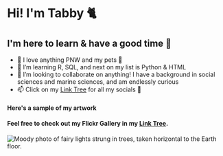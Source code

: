 # Hi! I'm Tabby 🐈
## I'm here to learn & have a good time 🎉

- 👀 I love anything PNW and my pets  🐶
- 🌱 I’m learning R, SQL, and next on my list is Python & HTML
- 💞️ I’m looking to collaborate on anything! I have a background in social sciences and marine sciences, and am endlessly curious 
- 📫 Click on my [Link Tree](https://linktr.ee/tjkeefer) for all my socials 🦝

#### Here's a sample of my artwork 
#### Feel free to check out my Flickr Gallery in my [Link Tree](https://linktr.ee/tjkeefer). 

![Moody photo of fairy lights strung in trees, taken horizontal to the Earth floor.](https://www.flickr.com/photos/196744521@N04/52433985598/in/album-72177720302961173/)


<!---
tabbykatty/tabbykatty is a ✨ special ✨ repository because its `README.md` (this file) appears on your GitHub profile.
You can click the Preview link to take a look at your changes.
--->
